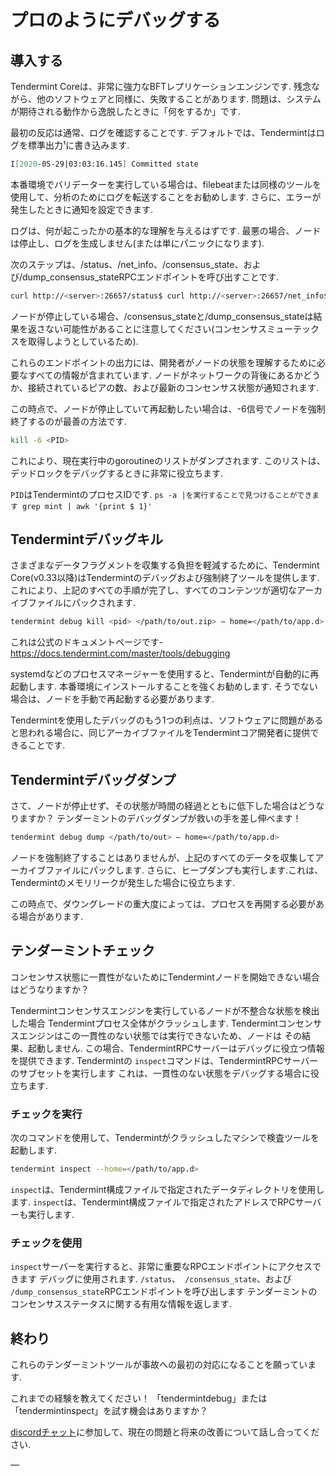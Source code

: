 # プロのようにデバッグする

## 導入する

Tendermint Coreは、非常に強力なBFTレプリケーションエンジンです. 残念ながら、他のソフトウェアと同様に、失敗することがあります. 問題は、システムが期待される動作から逸脱したときに「何をするか」です.

最初の反応は通常、ログを確認することです. デフォルトでは、Tendermintはログを標準出力¹に書き込みます.

```sh
I[2020-05-29|03:03:16.145] Committed state                              module=state height=2282 txs=0 appHash=0A27BC6B0477A8A50431704D2FB90DB99CBFCB67A2924B5FBF6D4E78538B67C1I[2020-05-29|03:03:21.690] Executed block                               module=state height=2283 validTxs=0 invalidTxs=0I[2020-05-29|03:03:21.698] Committed state                              module=state height=2283 txs=0 appHash=EB4E409D3AF4095A0757C806BF160B3DE4047AC0416F584BFF78FC0D44C44BF3I[2020-05-29|03:03:27.994] Executed block                               module=state height=2284 validTxs=0 invalidTxs=0I[2020-05-29|03:03:28.003] Committed state                              module=state height=2284 txs=0 appHash=3FC9237718243A2CAEE3A8B03AE05E1FC3CA28AEFE8DF0D3D3DCE00D87462866E[2020-05-29|03:03:32.975] enterPrevote: ProposalBlock is invalid       module=consensus height=2285 round=0 err="wrong signature (#35): C683341000384EA00A345F9DB9608292F65EE83B51752C0A375A9FCFC2BD895E0792A0727925845DC13BA0E208C38B7B12B2218B2FE29B6D9135C53D7F253D05"
```

本番環境でバリデーターを実行している場合は、filebeatまたは同様のツールを使用して、分析のためにログを転送することをお勧めします. さらに、エラーが発生したときに通知を設定できます.

ログは、何が起こったかの基本的な理解を与えるはずです. 最悪の場合、ノードは停止し、ログを生成しません(または単にパニックになります).

次のステップは、/status、/net_info、/consensus_state、および/dump_consensus_stateRPCエンドポイントを呼び出すことです.
```sh
curl http://<server>:26657/status$ curl http://<server>:26657/net_info$ curl http://<server>:26657/consensus_state$ curl http://<server>:26657/dump_consensus_state
```

ノードが停止している場合、/consensus_stateと/dump_consensus_stateは結果を返さない可能性があることに注意してください(コンセンサスミューテックスを取得しようとしているため).

これらのエンドポイントの出力には、開発者がノードの状態を理解するために必要なすべての情報が含まれています. ノードがネットワークの背後にあるかどうか、接続されているピアの数、および最新のコンセンサス状態が通知されます.

この時点で、ノードが停止していて再起動したい場合は、-6信号でノードを強制終了するのが最善の方法です.
```sh
kill -6 <PID>
```

これにより、現在実行中のgoroutineのリストがダンプされます. このリストは、デッドロックをデバッグするときに非常に役立ちます.

`PID`はTendermintのプロセスIDです. `ps -a |を実行することで見つけることができます grep mint | awk '{print $ 1}' `

## Tendermintデバッグキル

さまざまなデータフラグメントを収集する負担を軽減するために、Tendermint Core(v0.33以降)はTendermintのデバッグおよび強制終了ツールを提供します.これにより、上記のすべての手順が完了し、すべてのコンテンツが適切なアーカイブファイルにパックされます.
```sh
tendermint debug kill <pid> </path/to/out.zip> — home=</path/to/app.d>
```

これは公式のドキュメントページです-<https://docs.tendermint.com/master/tools/debugging>

systemdなどのプロセスマネージャーを使用すると、Tendermintが自動的に再起動します. 本番環境にインストールすることを強くお勧めします. そうでない場合は、ノードを手動で再起動する必要があります.

Tendermintを使用したデバッグのもう1つの利点は、ソフトウェアに問題があると思われる場合に、同じアーカイブファイルをTendermintコア開発者に提供できることです.

## Tendermintデバッグダンプ

さて、ノードが停止せず、その状態が時間の経過とともに低下した場合はどうなりますか？ テンダーミントのデバッグダンプが救いの手を差し伸べます！

```sh
tendermint debug dump </path/to/out> — home=</path/to/app.d>
```

ノードを強制終了することはありませんが、上記のすべてのデータを収集してアーカイブファイルにパックします. さらに、ヒープダンプも実行します.これは、Tendermintのメモリリークが発生した場合に役立ちます.

この時点で、ダウングレードの重大度によっては、プロセスを再開する必要がある場合があります.

## テンダーミントチェック

コンセンサス状態に一貫性がないためにTendermintノードを開始できない場合はどうなりますか？

Tendermintコンセンサスエンジンを実行しているノードが不整合な状態を検出した場合
Tendermintプロセス全体がクラッシュします.
Tendermintコンセンサスエンジンはこの一貫性のない状態では実行できないため、ノードは
その結果、起動しません.
この場合、TendermintRPCサーバーはデバッグに役立つ情報を提供できます.
Tendermintの `inspect`コマンドは、TendermintRPCサーバーのサブセットを実行します
これは、一貫性のない状態をデバッグする場合に役立ちます.

### チェックを実行

次のコマンドを使用して、Tendermintがクラッシュしたマシンで検査ツールを起動します.
```bash
tendermint inspect --home=</path/to/app.d>
```

`inspect`は、Tendermint構成ファイルで指定されたデータディレクトリを使用します.
`inspect`は、Tendermint構成ファイルで指定されたアドレスでRPCサーバーも実行します.

### チェックを使用

`inspect`サーバーを実行すると、非常に重要なRPCエンドポイントにアクセスできます
デバッグに使用されます.
`/status`、` /consensus_state`、および `/dump_consensus_state`RPCエンドポイントを呼び出します
テンダーミントのコンセンサスステータスに関する有用な情報を返します.

## 終わり

これらのテンダーミントツールが事故への最初の対応になることを願っています.

これまでの経験を教えてください！ 「tendermintdebug」または「tendermintinspect」を試す機会はありますか？

[discordチャット](https://discord.gg/cosmosnetwork)に参加して、現在の問題と将来の改善について話し合ってください.

—

[1]:もちろん、Tendermintの出力をファイルにリダイレクトしたり、別のサーバーに転送したりすることは自由です.

